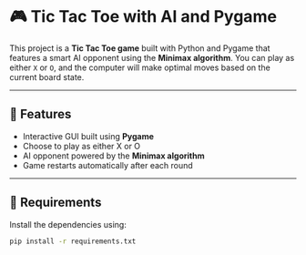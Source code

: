 # 🎮 Tic Tac Toe with AI and Pygame

This project is a **Tic Tac Toe game** built with Python and Pygame that features a smart AI opponent using the **Minimax algorithm**. You can play as either `X` or `O`, and the computer will make optimal moves based on the current board state.

---

## 🧠 Features

- Interactive GUI built using **Pygame**
- Choose to play as either X or O
- AI opponent powered by the **Minimax algorithm**
- Game restarts automatically after each round

---



## 🔧 Requirements

Install the dependencies using:

```bash
pip install -r requirements.txt

